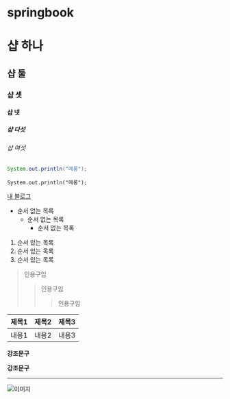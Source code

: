 # springbook

# 샵 하나
## 샵 둘
### 샵 셋
#### 샵 넷
##### 샵 다섯
###### 샵 여섯

``` JAVA
System.out.println("메롱");
```

    System.out.println("메롱");

[내 블로그](https://yaongdaong.tistory.com/)

* 순서 없는 목록
    - 순서 없는 목록
        + 순서 없는 목록

1. 순서 있는 목록
2. 순서 있는 목록
3. 순서 있는 목록

> 인용구임
>> 인용구임
>>> 인용구임

| 제목1 | 제목2 | 제목3 |
|---|---|---|
| 내용1 | 내용2 | 내용3 |

**강조문구**

__강조문구__

-------

![이미지](https://interactive-examples.mdn.mozilla.net/media/cc0-images/grapefruit-slice-332-332.jpg)
